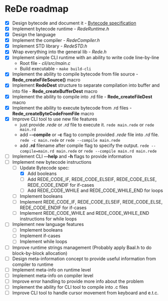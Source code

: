 # ReDe roadmap
 - [x] Design bytecode and document it - [Bytecode specification](https://github.com/Astroner/ReDe/blob/master/docs/Bytecode.md)
 - [x] Implement bytecode runtime - *RedeRuntime.h*
 - [x] Design the language
 - [x] Implement the compiler - *RedeCompiler.h*
 - [x] Implement STD library - *RedeSTD.h*
 - [x] Wrap everything into the general lib - *Rede.h*
 - [x] Implement simple CLI runtime with an ability to write code line-by-line
     - Root file -  *cli/src/main.c*
     - Build executable - ```make build-cli```
 - [x] Implement the ability to compile bytecode from file source - **Rede_createFileSource()** macro
 - [x] Implement **RedeDest** structure to separate compilation into buffer and into file - **Rede_createBufferDest** macro
 - [x] Implement the ability to compile into .rd file - **Rede_createFileDest** macro
 - [x] Implement the ability to execute bytecode from .rd files - **Rede_createByteCodeFromFile** macro
 - [x] Improve CLI tool to use new file features
     - just provide *.rede* or *.rd* file to execute it. ```rede main.rede``` or ```rede main.rd```
     - add **--compile** or **-c** flag to compile provided *.rede* file into *.rd* file. ```rede -c main.rede``` or ```rede --compile main.rede```
     - add **.rd** filename after compile flag to specify the output. ```rede --compile=main.rd main.rede``` or ```rede --compile main.rd main.rede```
 - [ ] Implement CLI **--help** and **-h** flags to provide information
 - [ ] Implement new bytecode instructions
     - [ ] Update Bytecode spec:
         - [x] Add booleans
         - [ ] Add REDE_CODE_IF, REDE_CODE_ELSEIF, REDE_CODE_ELSE, REDE_CODE_ENDIF for if-cases
         - [ ] Add REDE_CODE_WHILE and REDE_CODE_WHILE_END for loops
     - [ ] Implement booleans
     - [ ] Implement REDE_CODE_IF, REDE_CODE_ELSEIF, REDE_CODE_ELSE, REDE_CODE_ENDIF for if-cases
     - [ ] Implement REDE_CODE_WHILE and REDE_CODE_WHILE_END instructions for while loops
 - [ ] Implement new language features
     - [ ] Implement booleans
     - [ ] Implement if-cases
     - [ ] Implement while loops
 - [ ] Improve runtime strings management (Probably apply Baal.h to do block-by-block allocation)
 - [ ] Design meta-information concept to provide useful information from compiler to runtime
 - [ ] Implement meta-info on runtime level
 - [ ] Implement meta-info on compiler level
 - [ ] Improve error handling to provide more info about the problem
 - [ ] Implement the ability for CLI tool to compile into .c files
 - [ ] Improve CLI tool to handle cursor movement from keyboard and e.t.c.
